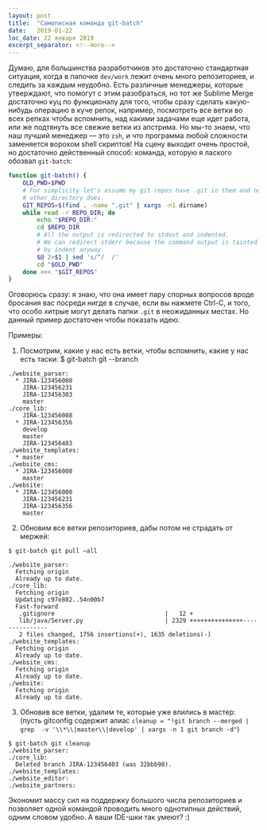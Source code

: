 ```yaml
---
layout: post
title:  "Самописная команда git-batch"
date:   2019-01-22
loc_date: 22 января 2019
excerpt_separator: <!--more-->
---
```

Думаю, для большинства разработчиков это достаточно стандартная ситуация, когда в папочке `dev/work` лежит очень много репозиториев, и следить за каждым неудобно.
Есть различные менеджеры, которые утверждают, что помогут с этим разобраться, но тот же Sublime Merge достаточно куц по функционалу для того, чтобы сразу сделать какую-нибудь операцию в куче репок, например, посмотреть все ветки во всех репках чтобы вспомнить, над какими задачами еще идет работа, или же подтянуть все свежие ветки из апстрима. Но мы-то знаем, что наш лучший менеджер — это `zsh`, и что программа любой сложности заменяется ворохом shell скриптов! На сцену выходит очень простой, но достаточно действенный способ: команда, которую я лаского обозвал `git-batch`:
```bash
function git-batch() {
    OLD_PWD=$PWD
    # For simplicity let's assume my git repos have .git in them and no
    # other directory does.
    GIT_REPOS=$(find . -name ".git" | xargs -n1 dirname)
    while read -r REPO_DIR; do
        echo "$REPO_DIR:"
        cd $REPO_DIR
        # All the output is redirected to stdout and indented.
        # We can redirect stderr because the command output is tainted
        # by indent anyway.
        $@ 2>$1 | sed 's/^/  /'
        cd "$OLD_PWD"
    done <<< "$GIT_REPOS"
}
```
<!--more-->
Оговорюсь сразу: я знаю, что она имеет пару спорных вопросов вроде бросания вас посреди нигде в случае, если вы нажмете Ctrl-C, и того, что особо хитрые могут делать папки ` .git ` в неожиданных местах. Но данный пример достаточен чтобы показать идею.

Примеры:
1) Посмотрим, какие у нас есть ветки, чтобы вспомнить, какие у нас есть таски:
$ git-batch git --branch
```
./website_parser:
  * JIRA-123456008
    JIRA-123456231
    JIRA-123456303
    master
./core_lib:
    JIRA-123456008
  * JIRA-123456356
    develop
    master
    JIRA-123456403
./website_templates:
  * master
./website_cms:
  * JIRA-123456008
    master
./website:
  * JIRA-123456008
    JIRA-123456231
    JIRA-123456356
    master
```
2) Обновим все ветки репозиториев, дабы потом не страдать от мержей:
```
$ git-batch git pull —all

./website_parser:
  Fetching origin
  Already up to date.
./core_lib:
  Fetching origin
  Updating c97e802..54n00b7
  Fast-forward
   .gitignore                               |   12 +
   lib/java/Server.py                       | 2329 +++++++++++++++---------------
   2 files changed, 1756 insertions(+), 1635 deletions(-)
./website_templates:
  Fetching origin
  Already up to date.
./website_cms:
  Fetching origin
  Already up to date.
./website:
  Fetching origin
  Already up to date.
```
3) Обновив все ветки, удалим те, которые уже влились в мастер:
(пусть gitconfig содержит алиас `cleanup = "!git branch --merged | grep  -v '\\*\\|master\\|develop' | xargs -n 1 git branch -d"`)
```
$ git-batch git cleanup
./website_parser:
./core_lib:
  Deleted branch JIRA-123456403 (was 32bbb98).
./website_templates:
./website_editor:
./website_partners:
```
Экономит массу сил на поддержку большого числа репозиториев и позволяет одной командой проводить много однотипных действий, одним словом удобно. А ваши IDE-шки так умеют? :)
